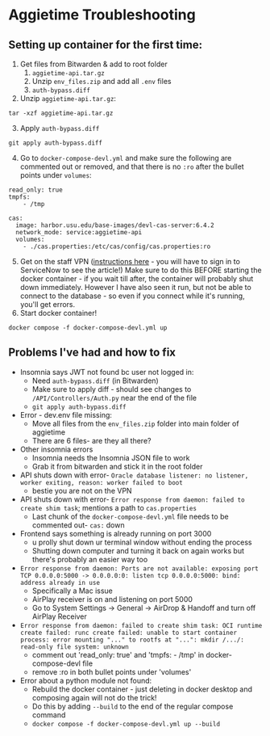 # Aggietime Troubleshooting

## Setting up container for the first time:

1. Get files from Bitwarden & add to root folder
   1. `aggietime-api.tar.gz`
   2. Unzip `env_files.zip` and add all `.env` files
   3. `auth-bypass.diff`
2. Unzip `aggietime-api.tar.gz`:

```
tar -xzf aggietime-api.tar.gz
```

3. Apply `auth-bypass.diff`

```
git apply auth-bypass.diff
```

4. Go to `docker-compose-devl.yml` and make sure the following are commented out or removed, and that there is no `:ro` after the bullet points under `volumes`:

```
read_only: true
tmpfs:
    - /tmp
```

```
cas:
  image: harbor.usu.edu/base-images/devl-cas-server:6.4.2
  network_mode: service:aggietime-api
  volumes:
    - ./cas.properties:/etc/cas/config/cas.properties:ro
```

5. Get on the staff VPN ([instructions here](https://usu.service-now.com/aggies?id=kb_article_view&sysparm_article=KB0015561) - you will have to sign in to ServiceNow to see the article!) Make sure to do this BEFORE starting the docker container - if you wait till after, the container will probably shut down immediately. However I have also seen it run, but not be able to connect to the database - so even if you connect while it's running, you'll get errors.
6. Start docker container!

```
docker compose -f docker-compose-devl.yml up
```

## Problems I've had and how to fix

- Insomnia says JWT not found bc user not logged in:
  - Need `auth-bypass.diff` (in Bitwarden)
  - Make sure to apply diff - should see changes to `/API/Controllers/Auth.py` near the end of the file
  - `git apply auth-bypass.diff`
- Error - dev.env file missing:
  - Move all files from the `env_files.zip` folder into main folder of aggietime
  - There are 6 files- are they all there?
- Other insomnia errors
  - Insomnia needs the Insomnia JSON file to work
  - Grab it from bitwarden and stick it in the root folder
- API shuts down with error- `Oracle database listener: no listener, worker exiting, reason: worker failed to boot`
  - bestie you are not on the VPN
- API shuts down with error- `Error response from daemon: failed to create shim task`; mentions a path to `cas.properties`
  - Last chunk of the `docker-compose-devl.yml` file needs to be commented out- `cas:` down
- Frontend says something is already running on port 3000
  - u prolly shut down ur terminal window without ending the process
  - Shutting down computer and turning it back on again works but there's probably an easier way too
- `Error response from daemon: Ports are not available: exposing port TCP 0.0.0.0:5000 -> 0.0.0.0:0: listen tcp 0.0.0.0:5000: bind: address already in use`
  - Specifically a Mac issue
  - AirPlay receiver is on and listening on port 5000
  - Go to System Settings -> General -> AirDrop & Handoff and turn off AirPlay Receiver
- `Error response from daemon: failed to create shim task: OCI runtime create failed: runc create failed: unable to start container process: error mounting "..." to rootfs at "...": mkdir /.../: read-only file system: unknown`
  - comment out 'read_only: true' and 'tmpfs: - /tmp' in docker-compose-devl file
  - remove :ro in both bullet points under 'volumes'
- Error about a python module not found:
  - Rebuild the docker container - just deleting in docker desktop and composing again will not do the trick!
  - Do this by adding `--build` to the end of the regular compose command
  - `docker compose -f docker-compose-devl.yml up --build`
